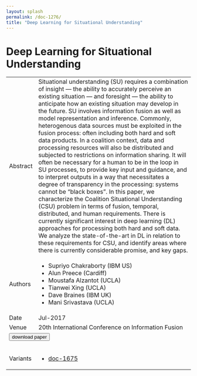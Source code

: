 ```yaml
---
layout: splash
permalink: /doc-1276/
title: "Deep Learning for Situational Understanding"
---
```


# Deep Learning for Situational Understanding

<table>
    <tbody>
    <tr>
        <td>Abstract</td>
        <td>Situational understanding (SU) requires a combination of insight — the ability to accurately perceive an existing situation — and foresight — the ability to anticipate how an existing situation may develop in the future. SU involves information fusion as well as model representation and inference. Commonly, heterogenous data sources must be exploited in the fusion process: often including both hard and soft data products. In a coalition context, data and processing resources will also be distributed and subjected to restrictions on information sharing. It will often be necessary for a human to be in the loop in SU processes, to provide key input and guidance, and to interpret outputs in a way that necessitates a degree of transparency in the processing: systems cannot be “black boxes”. In this paper, we characterize the Coalition Situational Understanding (CSU) problem in terms of fusion, temporal, distributed, and human requirements. There is currently significant interest in deep learning (DL) approaches for processing both hard and soft data. We analyze the state-of-the-art in DL in relation to these requirements for CSU, and identify areas where there is currently considerable promise, and key gaps.</td>
    </tr>
    <tr>
        <td>Authors</td>
        <td>
            <ul>
                <li>Supriyo Chakraborty (IBM US)</li>
                <li>Alun Preece (Cardiff)</li>
                <li>Moustafa Alzantot (UCLA)</li>
                <li>Tianwei Xing (UCLA)</li>
                <li>Dave Braines (IBM UK)</li>
                <li>Mani Srivastava (UCLA)</li>
            </ul>
        </td>
    </tr>
    <tr>
        <td>Date</td>
        <td>Jul-2017</td>
    </tr>
    <tr>
        <td>Venue</td>
        <td>20th International Conference on Information Fusion</td>
    </tr>
        <tr>
            <td colspan="2">
                <form method="get" action="https://dais-ita.org/sites/default/files/Deep_Learning_for_Situational_Understanding_camera_ready.pdf">
                    <button type="submit">download paper</button>
                </form>
            </td>
        </tr>
        <tr>
            <td>Variants</td>
            <td>
                <ul>
                    <li><a href="${varId}">doc-1675</a></li>
                </ul>
            </td>
        </tr>
    </tbody>
</table>
